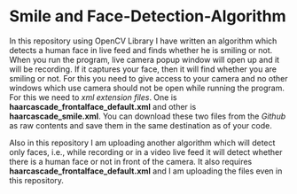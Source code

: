 # Smile and Face-Detection-Algorithm

In this repository using OpenCV Library I have written an algorithm which detects a human face in live feed and finds whether he is smiling or not. When you run the program, live camera popup window will open up and it will be recording. If it captures your face, then it will find whether you are smiling or not. For this you need to give access to your camera and no other windows which use camera should not be open while running the program. For this we need to *xml extension files*. One is **haarcascade_frontalface_default.xml** and other is **haarcascade_smile.xml**. You can download these two files from the *Github* as raw contents and save them in the same destination as of your code.

Also in this repository I am uploading another algorithm which will detect only faces, i.e., while recording or in a video live feed it will detect whether there is a human face or not in front of the camera. It also requires **haarcascade_frontalface_default.xml** and I am uploading the files even in this repository.
